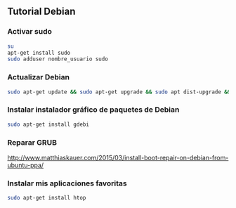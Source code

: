 ## Tutorial Debian

### Activar sudo

```sh
su
apt-get install sudo
sudo adduser nombre_usuario sudo
```

### Actualizar Debian

```sh
sudo apt-get update && sudo apt-get upgrade && sudo apt dist-upgrade && sudo apt-get autoremove
```

### Instalar instalador gráfico de paquetes de Debian

```sh
sudo apt-get install gdebi
```
### Reparar GRUB
http://www.matthiaskauer.com/2015/03/install-boot-repair-on-debian-from-ubuntu-ppa/

### Instalar mis aplicaciones favoritas

```sh
sudo apt-get install htop
```
